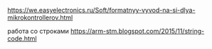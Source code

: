 https://we.easyelectronics.ru/Soft/formatnyy-vyvod-na-si-dlya-mikrokontrollerov.html

работа со строками
https://arm-stm.blogspot.com/2015/11/string-code.html
